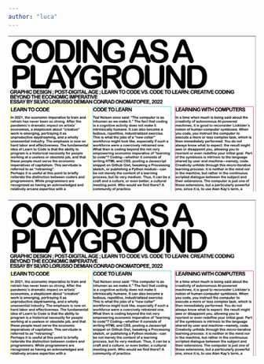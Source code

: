 ```yaml
---
author: "luca"
---
```

![image 1](https://github.com/lucamarie02/submissions_03/blob/main/Bildschirmfoto%202024-11-07%20um%2021.37.25.png?raw=true)

![image 1](https://github.com/lucamarie02/submissions_03/blob/main/Bildschirmfoto%202024-11-07%20um%2021.37.25.png?raw=true)

